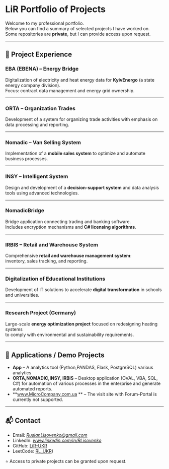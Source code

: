 # LiR Portfolio of Projects

Welcome to my professional portfolio.  
Below you can find a summary of selected projects I have worked on.  
Some repositories are **private**, but I can provide access upon request.

---

## 🔹 Project Experience

### EBA (EBENA) – Energy Bridge
Digitalization of electricity and heat energy data for **KyivEnergo** (a state energy company division).  
Focus: contract data management and energy grid ownership.

---

### ORTA – Organization Trades
Development of a system for organizing trade activities with emphasis on data processing and reporting.

---

### Nomadic – Van Selling System
Implementation of a **mobile sales system** to optimize and automate business processes.

---

### INSY – Intelligent System
Design and development of a **decision-support system** and data analysis tools using advanced technologies.

---

### NomadicBridge
Bridge application connecting trading and banking software.  
Includes encryption mechanisms and **C# licensing algorithms**.

---

### IRBIS – Retail and Warehouse System
Comprehensive **retail and warehouse management system**:  
inventory, sales tracking, and reporting.

---

### Digitalization of Educational Institutions
Development of IT solutions to accelerate **digital transformation** in schools and universities.

---

### Research Project (Germany)
Large-scale **energy optimization project** focused on redesigning heating systems  
to comply with environmental and sustainability requirements.

---

## 📱 Applications / Demo Projects

- **App** – A analytics tool (Python,PANDAS, Flask, PostgreSQL) various analytics
- **ORTA,NOMADIC,INSY, IRBIS** – Desktop application (OVAL, VBA, SQL, C#) for automation of various processes in the enterprise and generate automated reports.  
- **www.MicroCompany.com.ua ** – The visit site with Forum-Portal is currently not supported.  

---

## 📬 Contact
- Email: *RuslanLisovenko@gmail.com*  
- LinkedIn: *www.linkedin.com/in/RLisovenko*  
- GitHub: [LiR-UKR](https://github.com/LiR-UKR)
- LeetCode: [RL_UKR](https://leetcode.com/u/RL_UKR/))

⭐ Access to private projects can be granted upon request.
